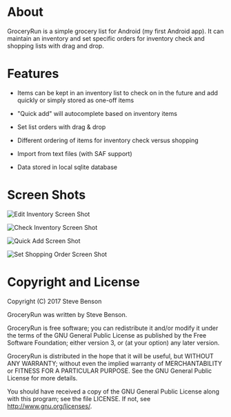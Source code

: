 # About

GroceryRun is a simple grocery list for Android (my first Android app).  It
can maintain an inventory and set specific orders for inventory check and
shopping lists with drag and drop.

# Features

* Items can be kept in an inventory list to check on in the future and add quickly or simply stored as one-off items

* "Quick add" will autocomplete based on inventory items

* Set list orders with drag & drop

* Different ordering of items for inventory check versus shopping

* Import from text files (with SAF support)

* Data stored in local sqlite database

# Screen Shots

![Edit Inventory Screen Shot](doc/screenshot/edit_inventory.png)

![Check Inventory Screen Shot](doc/screenshot/check_inventory.png)

![Quick Add Screen Shot](doc/screenshot/quick_add.png)

![Set Shopping Order Screen Shot](doc/screenshot/shopping_order.png)

# Copyright and License

Copyright (C) 2017 Steve Benson

GroceryRun was written by Steve Benson.

GroceryRun is free software; you can redistribute it and/or modify it under
the terms of the GNU General Public License as published by the Free
Software Foundation; either version 3, or (at your option) any later
version.

GroceryRun is distributed in the hope that it will be useful, but WITHOUT ANY
WARRANTY; without even the implied warranty of MERCHANTABILITY or FITNESS
FOR A PARTICULAR PURPOSE.  See the GNU General Public License for more
details.

You should have received a copy of the GNU General Public License along with
this program; see the file LICENSE.  If not, see <http://www.gnu.org/licenses/>.
